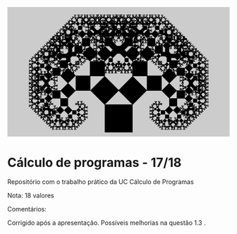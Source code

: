 ![alt text](https://github.com/BragaMann/CP/blob/master/pitagoras12.png)

# Cálculo de programas - 17/18

Repositório com o trabalho prático da UC Cálculo de Programas

Nota: 18 valores

Comentários:

Corrigido após a apresentação.
Possíveis melhorias na questão 1.3 .
